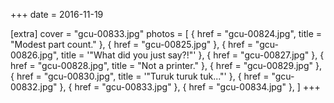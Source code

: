+++
date = 2016-11-19

[extra]
cover = "gcu-00833.jpg"
photos = [
{ href = "gcu-00824.jpg", title = "Modest part count." },
{ href = "gcu-00825.jpg" },
{ href = "gcu-00826.jpg", title = '"What did you just say?!"' },
{ href = "gcu-00827.jpg" },
{ href = "gcu-00828.jpg", title = "Not a printer." },
{ href = "gcu-00829.jpg" },
{ href = "gcu-00830.jpg", title = '"Turuk turuk tuk..."' },
{ href = "gcu-00832.jpg" },
{ href = "gcu-00833.jpg" },
{ href = "gcu-00834.jpg" },
]
+++